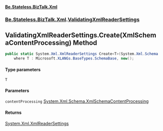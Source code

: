 #### [Be.Stateless.BizTalk.Xml](README.md 'README')
### [Be.Stateless.BizTalk.Xml](Be.Stateless.BizTalk.Xml.md 'Be.Stateless.BizTalk.Xml').[ValidatingXmlReaderSettings](ValidatingXmlReaderSettings.md 'Be.Stateless.BizTalk.Xml.ValidatingXmlReaderSettings')

## ValidatingXmlReaderSettings.Create<T>(XmlSchemaContentProcessing) Method

```csharp
public static System.Xml.XmlReaderSettings Create<T>(System.Xml.Schema.XmlSchemaContentProcessing contentProcessing=System.Xml.Schema.XmlSchemaContentProcessing.Strict)
    where T : Microsoft.XLANGs.BaseTypes.SchemaBase, new();
```
#### Type parameters

<a name='Be.Stateless.BizTalk.Xml.ValidatingXmlReaderSettings.Create_T_(System.Xml.Schema.XmlSchemaContentProcessing).T'></a>

`T`
#### Parameters

<a name='Be.Stateless.BizTalk.Xml.ValidatingXmlReaderSettings.Create_T_(System.Xml.Schema.XmlSchemaContentProcessing).contentProcessing'></a>

`contentProcessing` [System.Xml.Schema.XmlSchemaContentProcessing](https://docs.microsoft.com/en-us/dotnet/api/System.Xml.Schema.XmlSchemaContentProcessing 'System.Xml.Schema.XmlSchemaContentProcessing')

#### Returns
[System.Xml.XmlReaderSettings](https://docs.microsoft.com/en-us/dotnet/api/System.Xml.XmlReaderSettings 'System.Xml.XmlReaderSettings')